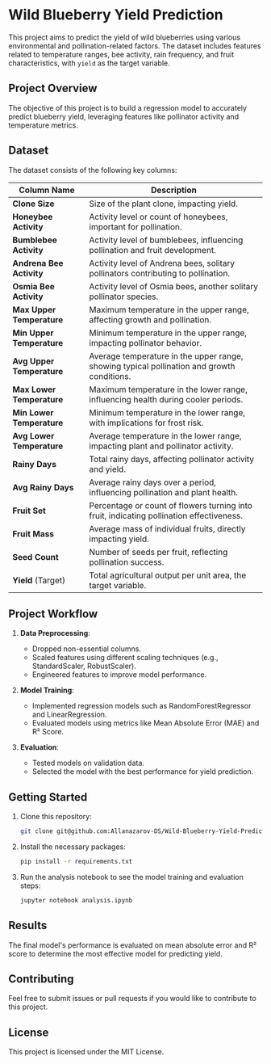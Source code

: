 # Wild Blueberry Yield Prediction

This project aims to predict the yield of wild blueberries using various environmental and pollination-related factors. The dataset includes features related to temperature ranges, bee activity, rain frequency, and fruit characteristics, with `yield` as the target variable.

## Project Overview

The objective of this project is to build a regression model to accurately predict blueberry yield, leveraging features like pollinator activity and temperature metrics.

## Dataset

The dataset consists of the following key columns:

| **Column Name**           | **Description**                                                                                                                                 |
|---------------------------|--------------------------------------------------------------------------------------------------------------------------------------------------|
| **Clone Size**            | Size of the plant clone, impacting yield.                                                                                                       |
| **Honeybee Activity**     | Activity level or count of honeybees, important for pollination.                                                                                |
| **Bumblebee Activity**    | Activity level of bumblebees, influencing pollination and fruit development.                                                                    |
| **Andrena Bee Activity**  | Activity level of Andrena bees, solitary pollinators contributing to pollination.                                                              |
| **Osmia Bee Activity**    | Activity level of Osmia bees, another solitary pollinator species.                                                                             |
| **Max Upper Temperature** | Maximum temperature in the upper range, affecting growth and pollination.                                                                      |
| **Min Upper Temperature** | Minimum temperature in the upper range, impacting pollinator behavior.                                                                         |
| **Avg Upper Temperature** | Average temperature in the upper range, showing typical pollination and growth conditions.                                                     |
| **Max Lower Temperature** | Maximum temperature in the lower range, influencing health during cooler periods.                                                              |
| **Min Lower Temperature** | Minimum temperature in the lower range, with implications for frost risk.                                                                      |
| **Avg Lower Temperature** | Average temperature in the lower range, impacting plant and pollinator activity.                                                               |
| **Rainy Days**            | Total rainy days, affecting pollinator activity and yield.                                                                                     |
| **Avg Rainy Days**        | Average rainy days over a period, influencing pollination and plant health.                                                                    |
| **Fruit Set**             | Percentage or count of flowers turning into fruit, indicating pollination effectiveness.                                                       |
| **Fruit Mass**            | Average mass of individual fruits, directly impacting yield.                                                                                   |
| **Seed Count**            | Number of seeds per fruit, reflecting pollination success.                                                                                     |
| **Yield** (Target)        | Total agricultural output per unit area, the target variable.                                                                                  |

## Project Workflow

1. **Data Preprocessing**:
   - Dropped non-essential columns.
   - Scaled features using different scaling techniques (e.g., StandardScaler, RobustScaler).
   - Engineered features to improve model performance.

2. **Model Training**:
   - Implemented regression models such as RandomForestRegressor and LinearRegression.
   - Evaluated models using metrics like Mean Absolute Error (MAE) and R² Score.

3. **Evaluation**:
   - Tested models on validation data.
   - Selected the model with the best performance for yield prediction.

## Getting Started

1. Clone this repository:

   ```bash
   git clone git@github.com:Allanazarov-DS/Wild-Blueberry-Yield-Prediction.git
   ```

2. Install the necessary packages:

   ```bash
   pip install -r requirements.txt
   ```

3. Run the analysis notebook to see the model training and evaluation steps:

   ```bash
   jupyter notebook analysis.ipynb
   ```

## Results

The final model's performance is evaluated on mean absolute error and R² score to determine the most effective model for predicting yield.

## Contributing

Feel free to submit issues or pull requests if you would like to contribute to this project.

## License

This project is licensed under the MIT License.
